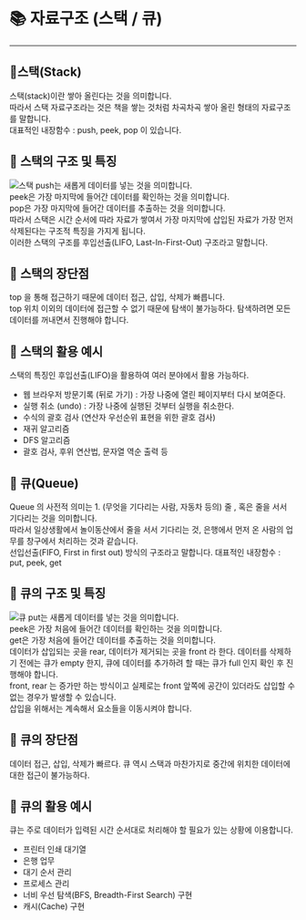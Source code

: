 # 📚 자료구조 (스택 / 큐)

--------

## 📌스택(Stack)
스택(stack)이란 쌓아 올린다는 것을 의미합니다.   
따라서 스택 자료구조라는 것은 책을 쌓는 것처럼 차곡차곡 쌓아 올린 형태의 자료구조를 말합니다.  
대표적인 내장함수 : push, peek, pop 이 있습니다.

## 📌 스택의 구조 및 특징
![스택](https://user-images.githubusercontent.com/71051838/165237992-2d1a3b99-fdd2-4399-8132-a2a17d49d912.PNG)
push는 새롭게 데이터를 넣는 것을 의미합니다.  
peek은 가장 마지막에 들어간 데이터를 확인하는 것을 의미합니다.   
pop은 가장 마지막에 들어간 데이터를 추출하는 것을 의미합니다.  
따라서 스택은 시간 순서에 따라 자료가 쌓여서 가장 마지막에 삽입된 자료가 가장 먼저 삭제된다는
구조적 특징을 가지게 됩니다.  
이러한 스택의 구조를 후입선출(LIFO, Last-In-First-Out) 구조라고 말합니다.

## 📌 스택의 장단점
top 을 통해 접근하기 때문에 데이터 접근, 삽입, 삭제가 빠릅니다.  
top 위치 이외의 데이터에 접근할 수 없기 때문에 탐색이 불가능하다. 탐색하려면 모든 데이터를 꺼내면서 진행해야 합니다.

## 📌 스택의 활용 예시
스택의 특징인  후입선출(LIFO)을 활용하여 여러 분야에서 활용 가능하다.

* 웹 브라우저 방문기록 (뒤로 가기) : 가장 나중에 열린 페이지부터 다시 보여준다.
* 실행 취소 (undo) : 가장 나중에 실행된 것부터 실행을 취소한다.
* 수식의 괄호 검사 (연산자 우선순위 표현을 위한 괄호 검사)
* 재귀 알고리즘
* DFS 알고리즘
* 괄호 검사, 후위 연산법, 문자열 역순 출력 등

## 📌 큐(Queue)
Queue 의 사전적 의미는 1. (무엇을 기다리는 사람, 자동차 등의) 줄 , 혹은 줄을 서서 기다리는 것을 의미합니다.  
따라서 일상생활에서 놀이동산에서 줄을 서서 기다리는 것, 은행에서 먼저 온 사람의 업무를 창구에서 처리하는 것과 같습니다.  
선입선출(FIFO, First in first out) 방식의 구조라고 말합니다. 
대표적인 내장함수 : put, peek, get


## 📌 큐의 구조 및 특징
![큐](https://user-images.githubusercontent.com/71051838/165237999-ae5a8660-22f8-407b-9392-490d311927d1.PNG)
put는 새롭게 데이터를 넣는 것을 의미합니다.  
peek은 가장 처음에 들어간 데이터를 확인하는 것을 의미합니다.   
get은 가장 처음에 들어간 데이터를 추출하는 것을 의미합니다.   
데이터가 삽입되는 곳을 rear, 데이터가 제거되는 곳을 front 라 한다. 데이터를 삭제하기 전에는 큐가 empty 한지, 큐에 데이터를 추가하려 할 때는 큐가 full 인지 확인 후 진행해야 합니다.  
front, rear 는 증가만 하는 방식이고 실제로는 front 앞쪽에 공간이 있더라도 삽입할 수 없는 경우가 발생할 수 있습니다.  
삽입을 위해서는 계속해서 요소들을 이동시켜야 합니다.

## 📌 큐의 장단점
데이터 접근, 삽입, 삭제가 빠르다.
큐 역시 스택과 마찬가지로 중간에 위치한 데이터에 대한 접근이 불가능하다.

## 📌 큐의 활용 예시
큐는 주로 데이터가 입력된 시간 순서대로 처리해야 할 필요가 있는 상황에 이용합니다.

* 프린터 인쇄 대기열
* 은행 업무
* 대기 순서 관리
* 프로세스 관리
* 너비 우선 탐색(BFS, Breadth-First Search) 구현
* 캐시(Cache) 구현